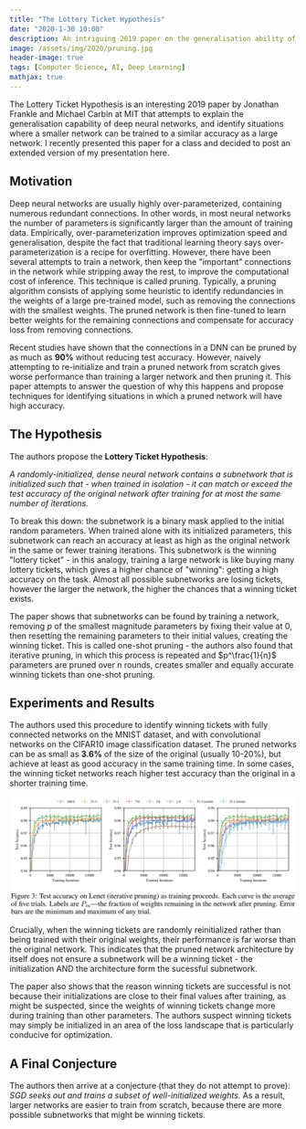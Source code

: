 ```yaml
---
title: "The Lottery Ticket Hypothesis"
date: "2020-1-30 10:00"
description: An intriguing 2019 paper on the generalisation ability of deep neural networks.
image: /assets/img/2020/pruning.jpg
header-image: true
tags: [Computer Science, AI, Deep Learning]
mathjax: true
---
```


The Lottery Ticket Hypothesis is an interesting 2019 paper by Jonathan Frankle and Michael Carbin at MIT that attempts to explain the generalisation capability of deep neural networks, and identify situations where a smaller network can be trained to a similar accuracy as a large network. I recently presented this paper for a class and decided to post an extended version of my presentation here.

## Motivation

Deep neural networks are usually highly over-parameterized, containing numerous redundant connections. In other words, in most neural networks the number of parameters is significantly larger than the amount of training data. Empirically, over-parameterization improves optimization speed and generalisation, despite the fact that traditional learning theory says over-parameterization is a recipe for overfitting. However, there have been several attempts to train a network, then keep the "important" connections in the network while stripping away the rest, to improve the computational cost of inference. This technique is called pruning. Typically, a pruning algorithm consists of applying some heuristic to identify redundancies in the weights of a large pre-trained model, such as removing the connections with the smallest weights. The pruned network is then fine-tuned to learn better weights for the remaining connections and compensate for accuracy loss from removing connections.

Recent studies have shown that the connections in a DNN can be pruned by as much as **90%** without reducing test accuracy. However, naively attempting to re-initialize and train a pruned network from scratch gives worse performance than training a larger network and then pruning it. This paper attempts to answer the question of why this happens and propose techniques for identifying situations in which a pruned network will have high accuracy.

## The Hypothesis

The authors propose the **Lottery Ticket Hypothesis**: 

_A randomly-initialized, dense neural network contains a subnetwork that is initialized such that - when trained in isolation - it can match or exceed the test accuracy of the original network after training for at most the same number of iterations._

To break this down: the subnetwork is a binary mask applied to the initial random parameters. When trained alone with its initialized parameters, this subnetwork can reach an accuracy at least as high as the original network in the same or fewer training iterations. This subnetwork is the winning "lottery ticket" - in this analogy, training a large network is like buying many lottery tickets, which gives a higher chance of "winning": getting a high accuracy on the task. Almost all possible subnetworks are losing tickets, however the larger the network, the higher the chances that a winning ticket exists.

The paper shows that subnetworks can be found by training a network, removing $p%$ of the smallest magnitude parameters by fixing their value at 0, then resetting the remaining parameters to their initial values, creating the winning ticket. This is called one-shot pruning - the authors also found that iterative pruning, in which this process is repeated and $p^\frac{1}{n}$ parameters are pruned over n rounds, creates smaller and equally accurate winning tickets than one-shot pruning.

## Experiments and Results

The authors used this procedure to identify winning tickets with fully connected networks on the MNIST dataset, and with convolutional networks on the CIFAR10 image classification dataset. The pruned networks can be as small as **3.6%** of the size of the original (usually 10-20%), but achieve at least as good accuracy in the same training time. In some cases, the winning ticket networks reach higher test accuracy than the original in a shorter training time.

![Results on ResNet](/assets/img/2020/lotteryresults.jpg)

Crucially, when the winning tickets are randomly reinitialized rather than being trained with their original weights, their performance is far worse than the original network. This indicates that the pruned network architecture by itself does not ensure a subnetwork will be a winning ticket - the initialization AND the architecture form the sucessful subnetwork.

The paper also shows that the reason winning tickets are successful is not because their initializations are close to their final values after training, as might be suspected, since the weights of winning tickets change more during training than other parameters. The authors suspect winning tickets may simply be initialized in an area of the loss landscape that is particularly conducive for optimization.

## A Final Conjecture

The authors then arrive at a conjecture (that they do not attempt to prove): _SGD seeks out and trains a subset of well-initialized weights._ As a result, larger networks are easier to train from scratch, because there are more possible subnetworks that might be winning tickets.